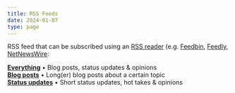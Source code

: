 ```yaml
---
title: RSS Feeds
date: 2024-01-07
type: page
---
```


RSS feed that can be subscribed using an [RSS reader](https://en.wikipedia.org/wiki/News_aggregator) (e.g. [Feedbin](https://feedbin.com/), [Feedly](https://feedly.com/news-reader), [NetNewsWire](https://netnewswire.com/):

**[Everything](https://jason.re/index.xml)** • Blog posts, status updates & opinions  
**[Blog posts](https://jason.re/posts/index.xml)** • Long(er) blog posts about a certain topic  
**[Status updates](https://jason.re/status/index.xml)** • Short status updates, hot takes & opinions  

